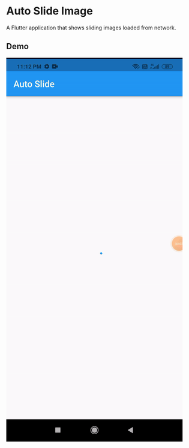 # Auto Slide Image

A Flutter application that shows sliding images loaded from network.

## Demo

![alt text](/demo.gif)

